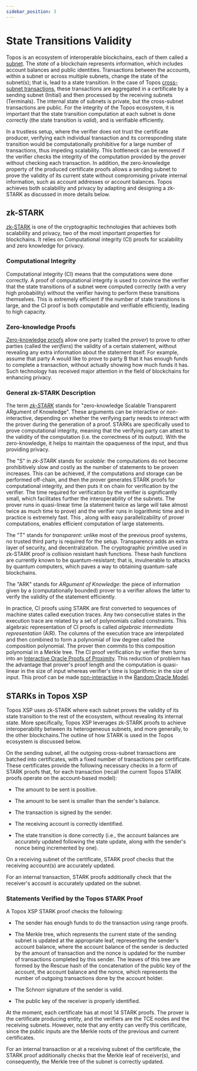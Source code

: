 ```yaml
---
sidebar_position: 3
---
```


# State Transitions Validity

Topos is an ecosystem of interoperable blockchains, each of them called a [subnet](/learn/subnets). The _state_ of a blockchain represents information, which includes account balances and public identities. Transactions between the accounts, within a subnet or across multiple subnets, change the state of the subnet(s); that is, lead to a state transition. In the case of Topos [cross-subnet transactions](/learn/subnets#cross-subnet-transactions), these transactions are aggregated in a certificate by a sending subnet (Initial) and then processed by the receiving subnets (Terminals). The internal state of subnets is private, but the cross-subnet transactions are public. For the integrity of the Topos ecosystem, it is important that the state transition computation at each subnet is done correctly (the state transition is _valid_), and is verifiable efficiently.

In a trustless setup, where the verifier does not trust the certificate producer, verifying each individual transaction and its corresponding state transition would be computationally prohibitive for a large number of transactions, thus impeding scalability. This bottleneck can be removed if the verifier checks the integrity of the computation provided by the prover without checking each transaction. In addition, the zero-knowledge property of the produced certificate proofs allows a sending subnet to prove the validity of its current state without compromising private internal information, such as account addresses or account balances. Topos achieves both scalability and privacy by adapting and designing a zk-STARK as discussed in more details below.

## zk-STARK

[zk-STARK](https://dblp.org/rec/journals/iacr/Ben-SassonBHR18) is one of the cryptographic technologies that achieves both scalability and privacy, two of the most important properties for blockchains. It relies on Computational integrity (CI) proofs for scalability and zero knowledge for privacy.

### Computational Integrity

Computational integrity (CI) means that the computations were done correctly. A proof of computational integrity is used to convince the verifier that the state transitions of a subnet were computed correctly (with a very high probability) without the verifier having to perform these transitions themselves. This is extremely efficient if the number of state transitions is large, and the CI proof is both computable and verifiable efficiently, leading to high capacity.

### Zero-knowledge Proofs

[Zero-knowledge proofs](https://epubs.siam.org/doi/10.1137/0218012) allow one party (called the _prover_) to prove to other parties (called the _verifiers_) the validity of a certain statement, without revealing any extra information about the statement itself. For example, assume that party A would like to prove to party B that it has enough funds to complete a transaction, without actually showing how much funds it has. Such technology has received major attention in the field of blockchains for enhancing privacy.

### General zk-STARK Description

The term [_zk-STARK_](https://dblp.org/rec/journals/iacr/Ben-SassonBHR18) stands for "zero-knowledge Scalable Transparent ARgument of Knowledge". These arguments can be interactive or non-interactive, depending on whether the verifying party needs to interact with the prover during the generation of a proof. STARKs are specifically used to prove computational integrity, meaning that the verifying party can attest to the validity of the computation (i.e. the correctness of its output). With the zero-knowledge, it helps to maintain the opaqueness of the input, and thus providing privacy.

The "S" in _zk-STARK_ stands for _scalable_: the computations do not become prohibitively slow and costly as the number of statements to be proven increases. This can be achieved, if the computations and storage can be performed off-chain, and then the prover generates STARK proofs for computational integrity, and then puts it on chain for verification by the verifier. The time required for verification by the verifier is significantly small, which facilitates further the interoperability of the subnets. The prover runs in quasi-linear time (a statement twice as large will take almost twice as much time to prove) and the verifier runs in logarithmic time and in practice is extremely fast. This , along with easy parallelizability of prover computations, enables efficient computation of large statements.

The "T" stands for _transparent_: unlike most of the previous proof systems, no trusted third party is required for the setup. Transparency adds an extra layer of security, and decentralization. The cryptographic primitive used in zk-STARK proof is collision resistant hash functions. These hash functions are currently known to be quantum-resistant; that is, invulnerable to attacks by quantum computers, which paves a way to obtaining quantum-safe blockchains.

The "ARK" stands for _ARgument of Knowledge_: the piece of information given by a (computationally bounded) prover to a verifier allows the latter to verify the validity of the statement efficiently.

In practice, CI proofs using STARK are first converted to sequences of machine states called execution traces. Any two consecutive states in the execution trace are related by a set of polynomials called constraints. This algebraic representation of CI proofs is called _algebraic intermediate representation_ (AIR). The columns of the execution trace are interpolated and then combined to form a polynomial of low degree called the composition polynomial. The prover then commits to this composition polynomial in a Merkle tree. The CI proof verification by verifier then turns into an [Interactive Oracle Proofs of Proximity](https://eccc.weizmann.ac.il/report/2017/134/download/). This reduction of problem has the advantage that prover's proof length and the computation is quasi-linear in the size of input whereas verifier's time is logarithmic in the size of input. This proof can be made [non-interactive](https://link.springer.com/content/pdf/10.1007/3-540-47721-7_12.pdf) in the [Random Oracle Model](https://dl.acm.org/doi/abs/10.1145/168588.168596).

## STARKs in Topos XSP

Topos XSP uses zk-STARK where each subnet proves the validity of its state transition to the rest of the ecosystem, without revealing its internal state. More specifically, Topos XSP leverages zk-STARK proofs to achieve interoperability between its heterogeneous subnets, and more generally, to the other blockchains.The outline of how STARK is used in the Topos ecosystem is discussed below.

On the sending subnet, all the outgoing cross-subnet transactions are batched into certificates, with a fixed number of transactions per certificate. These certificates provide the following necessary checks in a form of STARK proofs that, for each transaction (recall the current Topos STARK proofs operate on the account-based model):

- The amount to be sent is positive.

- The amount to be sent is smaller than the sender's balance.

- The transaction is signed by the sender.

- The receiving account is correctly identified.

- The state transition is done correctly (i.e., the account balances are accurately updated following the state update, along with the sender's nonce being incremented by one).

On a receiving subnet of the certificate, STARK proof checks that the receiving account(s) are accurately updated.

For an internal transaction, STARK proofs additionally check that the receiver's account is accurately updated on the subnet.

### Statements Verified by the Topos STARK Proof

A Topos XSP STARK proof checks the following:

- The sender has enough funds to do the transaction using range proofs.

- The Merkle tree, which represents the current state of the sending subnet is updated at the appropriate leaf, representing the sender's account balance, where the account balance of the sender is deducted by the amount of transaction and the nonce is updated for the number of transactions completed by this sender. The leaves of this tree are formed by the Rescue hash of the concatenation of the public key of the account, the account balance and the nonce, which represents the number of outgoing transactions done by the account holder.

- The Schnorr signature of the sender is valid.

- The public key of the receiver is properly identified.

At the moment, each certificate has at most 14 STARK proofs. The prover is the certificate producing entity, and the verifiers are the TCE nodes and the receiving subnets. However, note that any entity can verify this certificate, since the public inputs are the Merkle roots of the previous and current certificates.

For an internal transaction or at a receiving subnet of the certificate, the STARK proof additionally checks that the Merkle leaf of receiver(s), and consequently, the Merkle tree of the subnet is correctly updated.

